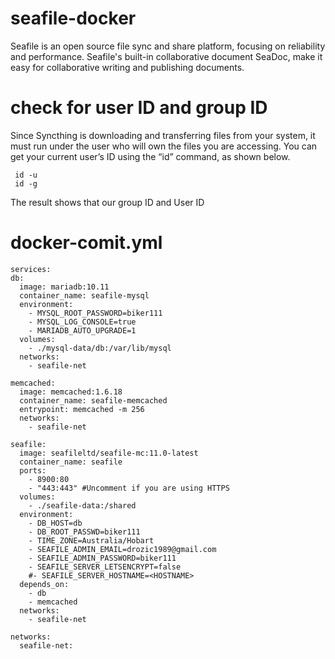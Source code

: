 # seafile-docker
Seafile is an open source file sync and share platform, focusing on reliability and performance. Seafile's built-in collaborative document SeaDoc, make it easy for collaborative writing and publishing documents.
# check for user ID and group ID
Since Syncthing is downloading and transferring files from your system, it must run under the user who will own the files you are accessing.
You can get your current user’s ID using the “id” command, as shown below.


     id -u
     id -g
The result  shows that our group ID and  User ID
# docker-comit.yml
 
    services:
    db:
      image: mariadb:10.11
      container_name: seafile-mysql
      environment:
        - MYSQL_ROOT_PASSWORD=biker111
        - MYSQL_LOG_CONSOLE=true
        - MARIADB_AUTO_UPGRADE=1
      volumes:
        - ./mysql-data/db:/var/lib/mysql
      networks:
        - seafile-net
  
    memcached:
      image: memcached:1.6.18
      container_name: seafile-memcached
      entrypoint: memcached -m 256
      networks:
        - seafile-net
  
    seafile:
      image: seafileltd/seafile-mc:11.0-latest
      container_name: seafile
      ports:
        - 8900:80
        - "443:443" #Uncomment if you are using HTTPS
      volumes:
        - ./seafile-data:/shared
      environment:
        - DB_HOST=db
        - DB_ROOT_PASSWD=biker111
        - TIME_ZONE=Australia/Hobart
        - SEAFILE_ADMIN_EMAIL=drozic1989@gmail.com
        - SEAFILE_ADMIN_PASSWORD=biker111
        - SEAFILE_SERVER_LETSENCRYPT=false
        #- SEAFILE_SERVER_HOSTNAME=<HOSTNAME>
      depends_on:
        - db
        - memcached
      networks:
        - seafile-net
  
    networks:
      seafile-net:
